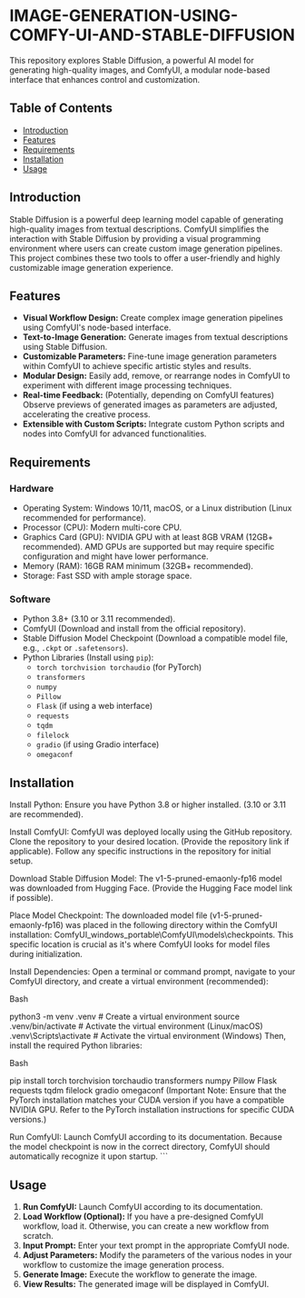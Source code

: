 # IMAGE-GENERATION-USING-COMFY-UI-AND-STABLE-DIFFUSION

This repository explores Stable Diffusion, a powerful AI model for generating high-quality images, and ComfyUI, a modular node-based interface that enhances control and customization.

## Table of Contents

- [Introduction](#introduction)
- [Features](#features)
- [Requirements](#requirements)
- [Installation](#installation)
- [Usage](#usage)

## Introduction

Stable Diffusion is a powerful deep learning model capable of generating high-quality images from textual descriptions. ComfyUI simplifies the interaction with Stable Diffusion by providing a visual programming environment where users can create custom image generation pipelines. This project combines these two tools to offer a user-friendly and highly customizable image generation experience.

## Features

*   **Visual Workflow Design:** Create complex image generation pipelines using ComfyUI's node-based interface.
*   **Text-to-Image Generation:** Generate images from textual descriptions using Stable Diffusion.
*   **Customizable Parameters:** Fine-tune image generation parameters within ComfyUI to achieve specific artistic styles and results.
*   **Modular Design:** Easily add, remove, or rearrange nodes in ComfyUI to experiment with different image processing techniques.
*   **Real-time Feedback:**  (Potentially, depending on ComfyUI features) Observe previews of generated images as parameters are adjusted, accelerating the creative process.
*   **Extensible with Custom Scripts:** Integrate custom Python scripts and nodes into ComfyUI for advanced functionalities.

## Requirements

### Hardware

*   Operating System: Windows 10/11, macOS, or a Linux distribution (Linux recommended for performance).
*   Processor (CPU): Modern multi-core CPU.
*   Graphics Card (GPU): NVIDIA GPU with at least 8GB VRAM (12GB+ recommended).  AMD GPUs are supported but may require specific configuration and might have lower performance.
*   Memory (RAM): 16GB RAM minimum (32GB+ recommended).
*   Storage: Fast SSD with ample storage space.

### Software

*   Python 3.8+ (3.10 or 3.11 recommended).
*   ComfyUI (Download and install from the official repository).
*   Stable Diffusion Model Checkpoint (Download a compatible model file, e.g., `.ckpt` or `.safetensors`).
*   Python Libraries (Install using `pip`):
    *   `torch torchvision torchaudio` (for PyTorch)
    *   `transformers`
    *   `numpy`
    *   `Pillow`
    *   `Flask` (if using a web interface)
    *   `requests`
    *   `tqdm`
    *   `filelock`
    *   `gradio` (if using Gradio interface)
    *   `omegaconf`

## Installation
Install Python: Ensure you have Python 3.8 or higher installed. (3.10 or 3.11 are recommended).

Install ComfyUI:  ComfyUI was deployed locally using the GitHub repository.  Clone the repository to your desired location. (Provide the repository link if applicable).  Follow any specific instructions in the repository for initial setup.

Download Stable Diffusion Model: The v1-5-pruned-emaonly-fp16 model was downloaded from Hugging Face. (Provide the Hugging Face model link if possible).

Place Model Checkpoint: The downloaded model file (v1-5-pruned-emaonly-fp16) was placed in the following directory within the ComfyUI installation: ComfyUI_windows_portable\ComfyUI\models\checkpoints.  This specific location is crucial as it's where ComfyUI looks for model files during initialization.

Install Dependencies: Open a terminal or command prompt, navigate to your ComfyUI directory, and create a virtual environment (recommended):

Bash

python3 -m venv .venv  # Create a virtual environment
source .venv/bin/activate  # Activate the virtual environment (Linux/macOS)
.venv\Scripts\activate  # Activate the virtual environment (Windows)
Then, install the required Python libraries:

Bash

pip install torch torchvision torchaudio transformers numpy Pillow Flask requests tqdm filelock gradio omegaconf
(Important Note: Ensure that the PyTorch installation matches your CUDA version if you have a compatible NVIDIA GPU.  Refer to the PyTorch installation instructions for specific CUDA versions.)

Run ComfyUI: Launch ComfyUI according to its documentation.  Because the model checkpoint is now in the correct directory, ComfyUI should automatically recognize it upon startup.
    ```

## Usage

1.  **Run ComfyUI:** Launch ComfyUI according to its documentation.
2.  **Load Workflow (Optional):** If you have a pre-designed ComfyUI workflow, load it. Otherwise, you can create a new workflow from scratch.
3.  **Input Prompt:** Enter your text prompt in the appropriate ComfyUI node.
4.  **Adjust Parameters:** Modify the parameters of the various nodes in your workflow to customize the image generation process.
5.  **Generate Image:** Execute the workflow to generate the image.
6.  **View Results:** The generated image will be displayed in ComfyUI.



